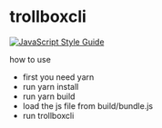 # trollboxcli
[![JavaScript Style Guide](https://img.shields.io/badge/code_style-standard-brightgreen.svg)](https://standardjs.com)

how to use
* first you need yarn
* run yarn install
* run yarn build
* load the js file from build/bundle.js
* run trollboxcli
